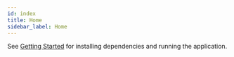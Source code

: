 ```yaml
---
id: index
title: Home
sidebar_label: Home
---
```


See [Getting Started](/docs/getting_started/index) for installing dependencies and running the application.
